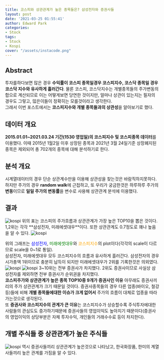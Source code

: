 ```yaml
---
title: 코스피와 상관관계가 높은 종목들은? 삼성전자와 증권사들
layout: post
date: '2021-03-25 01:55:41'
author: Edward Park
categories:
- Stock
tags:
- Stock
- Kospi
cover: "/assets/instacode.png"
---
```


## Abstract
투자를하다보면 많은 경우 **수익률이 코스피 종목일경우 코스피지수, 코스닥 종목일 경우 코스닥 지수와 유사하게 흘러간다**. 물론 코스피, 코스닥지수는 개별종목들의 주가변동의 합으로 계산되므로 이는 어떻게보면 당연한 것이지만, 얼마나 상관이 있는지는 필자의 경우도 그렇고, 많은이들이 정확히는 모를것이라고 생각한다.<br>
그래서 이번 포스트에서는 **코스피지수와 개별 종목들과의 상관성**을 알아보기로 했다.

## 데이터 개요
**2015.01.01~2021.03.24 기간(1530 영업일)의 코스피지수 및 코스피종목 데이터**를 이용했다. 이때 2015년 1월2일 이후 상장된 종목과 2021년 3월 24일기준 상장폐지된 종목은 제외되어 총 702개의 종목에 대해 분석하기로 한다.

## 분석 개요
시계열데이터의 경우 단순 상관계수만을 이용해 상관성을 찾는것은 바람직하지못하다. 하지만 주가의 경우 **random walk**에 근접하고, 또 우리가 궁금한것은 하루하루 주가의 **변동**이므로 **일일 주가의 변동률**을 변수로 사용해 상관관계 분석에 이용했다.

## 결과
<img src="/blog/post_images/kospi_1.png" title="kospi">
위의 표는 코스피의 주가흐름과 상관관계가 가장 높은 TOP10을 뽑은 것이다. 1,2위는 각각 **삼성전자, 미래에셋대우**이다. 또한 상관관계도 0.7정도로 꽤나 높음을 알 수 있다.
<img src="/blog/post_images/kospi_2.png" title="kospi">

위의 그래프는 <font color="blue">삼성전자</font>, <font color="green">미래에셋대우</font>와 <font color="orange">코스피지수</font>의 plot이다(각각의 scale이 다르므로 scale을 0~1로 통일).<br>
삼성전자, 미래에셋대우 모두 코스피지수의 흐름과 유사하게 흘러간다. 삼성전자의 경우 시가총액 1위이므로 충분히 납득이 되지만 미래에셋대우가 2위를 기록한것은 의외였다.
<img src="/blog/post_images/kospi_3.png" title="kospi">
<img src="/blog/post_images/kospi_4.png" title="kospi">
3~10위는 전부 증권사가 차지했다. 2위도 증권사이므로 사실상 삼성전자를 제외하면 전부 증권사가 순위권을 차지했다. <br>
**코스피주가와 상관관계가 높은 종목 TOP10중 9개가 증권사인 이유** 아무래도 증권사끼리의 주가 상관관계가 크기 때문일 것이다. 증권사종목들의 경우 다른 업종(바이오, 철강 등)들에 비해 **개별 종목들에대한 이슈가 크게 없어서** 주가의 흐름이 대체로 업종을 따라가는것으로 생각된다.<br>
또 **증권사와 코스피지수의 관계가 큰 이유**는 코스피지수가 상승할수록 주식투자에대한 사람들의 관심도도 증가하기때문에 증권사들의 영업이익도 높아지기 때문이다(증권사의 영업이익의 상당부분은 자체 투자수익, 개인들의 거래수수료 등이 차지한다).

## 개별 주식들 중 상관관계가 높은 주식들
<img src="/blog/post_images/kospi_5.png" title="kospi">
역시 증권사들끼리 상관관계가 높은것으로 나타났고, 한국화장품, 한미의 계열사들끼리 높은 관계를 가짐을 알 수 있다.<br>
